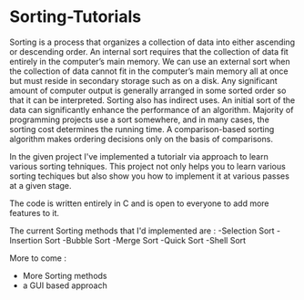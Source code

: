 # Sorting-Tutorials

Sorting is a process that organizes a collection of data into either ascending or descending order.
An internal sort requires that the collection of data fit entirely in the computer’s main memory.
We can use an external sort  when  the collection of data cannot fit in the computer’s main memory all at once but must reside in secondary storage such as on a disk.
Any significant amount of computer output is generally arranged in some sorted order so that it can be interpreted.
Sorting also has indirect uses. An initial sort of the data can significantly enhance the performance of an algorithm. 
Majority of programming projects use a sort somewhere, and in many cases, the sorting cost determines the running time.
A comparison-based sorting algorithm makes ordering decisions only on the basis of comparisons.

In the given project I've implemented a tutorialr via approach to learn various sorting tehniques. This project not only helps you to learn various sorting techiques but also show you how to implement it at various passes at a given stage.

The code is written entirely in C and is open to everyone to add more features to it. 

The current Sorting methods that I'd implemented are :
-Selection Sort 
-Insertion Sort
-Bubble Sort
-Merge Sort
-Quick Sort
-Shell Sort

More to come :
- More Sorting methods
- a GUI based approach


